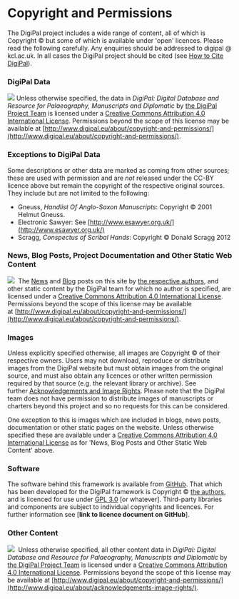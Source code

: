 # Copyright and Permissions
 The DigiPal project includes a wide range of content, all of which is Copyright © but some of which is available under 'open' licences. Please read the following carefully. Any enquiries should be addressed to digipal @ kcl.ac.uk. In all cases the DigiPal project should be cited (see [How to Cite DigiPal](/digipal/doc/citing-digipal.md)).

### DigiPal Data
[![](/static/doc/88x31.png?raw=true)](http://creativecommons.org/licenses/by/4.0/) Unless otherwise specified, the data in _DigiPal: Digital Database and Resource for Palaeography, Manuscripts and Diplomatic_ by [the DigiPal Project Team](http://digipal.eu/about/project-team/) is licensed under a [Creative Commons Attribution 4.0 International License](http://creativecommons.org/licenses/by/4.0/). Permissions beyond the scope of this license may be available at [http://www.digipal.eu/about/copyright-and-permissions/](http://www.digipal.eu/about/copyright-and-permissions/).

### Exceptions to DigiPal Data
Some descriptions or other data are marked as coming from other sources; these are used with permission and are _not_ released under the CC-BY licence above but remain the copyright of the respective original sources. They include but are not limited to the following:


* Gneuss, _Handlist Of Anglo-Saxon Manuscripts_: Copyright © 2001 Helmut Gneuss.
* Electronic Sawyer: See [http://www.esawyer.org.uk/](http://www.esawyer.org.uk/)
* Scragg, _Conspectus of Scribal Hands_: Copyright © Donald Scragg 2012


### News, Blog Posts, Project Documentation and Other Static Web Content
[![](/static/doc/88x31.png?raw=true)](http://creativecommons.org/licenses/by/4.0/)  The [News](http://www.digipal.eu/blog/category/news/) and [Blog](http://www.digipal.eu/blog/category/blog/) posts on this site by [the respective authors](http://digipal.eu/about/project-team/), and other static content by the DigiPal team for which no author is specified, are licensed under a [Creative Commons Attribution 4.0 International License](http://creativecommons.org/licenses/by/4.0/). Permissions beyond the scope of this license may be available at [http://www.digipal.eu/about/copyright-and-permissions/](http://www.digipal.eu/about/copyright-and-permissions/).

### Images
Unless explicitly specified otherwise, all images are Copyright © of their respective owners. Users may not download, reproduce or distribute images from the DigiPal website but must obtain images from the original source, and must also obtain any licences or other written permission required by that source (e.g. the relevant library or archive). See further [Acknowledgements and Image Rights](https://digipal-stg.cch.kcl.ac.uk/about/acknowledgements-image-rights/). Please note that the DigiPal team does not have permission to distribute images of manuscripts or charters beyond this project and so no requests for this can be considered.

One exception to this is images which are included in blogs, news posts, documentation or other static pages on the website. Unless otherwise specified these are available under a [Creative Commons Attribution 4.0 International License](http://creativecommons.org/licenses/by/4.0/) as for 'News, Blog Posts and Other Static Web Content' above.  

### Software
The software behind this framework is available from [GitHub](https://github.com/kcl-ddh/digipal/). That which has been developed for the DigiPal framework is Copyright © [the authors](https://github.com/kcl-ddh/digipal/graphs/contributors), and is licenced for use under [GPL 3.0](http://www.gnu.org/licenses/gpl.html) [or whatever]. Third-party libraries and components are subject to individual copyrights and licences. For further information see [**link to licence document on GitHub**].

### Other Content
[![](/static/doc/88x31.png?raw=true)](http://creativecommons.org/licenses/by/4.0/)  Unless otherwise specified, all other content data in _DigiPal: Digital Database and Resource for Palaeography, Manuscripts and Diplomatic_ by [the DigiPal Project Team](http://digipal.eu/about/project-team/) is licensed under a [Creative Commons Attribution 4.0 International License](http://creativecommons.org/licenses/by/4.0/). Permissions beyond the scope of this license may be available at [http://www.digipal.eu/about/copyright-and-permissions/](http://www.digipal.eu/about/acknowledgements-image-rights/).

